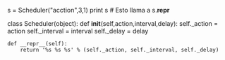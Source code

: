 s = Scheduler("acction",3,1)
print s # Esto llama a s.__repr__


class Scheduler(object):
    def __init__(self,action,interval,delay):
        self._action = action
        self._interval = interval
        self._delay = delay

    def __repr__(self):
        return '%s %s %s' % (self._action, self._interval, self._delay)

